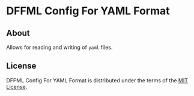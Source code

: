 # DFFML Config For YAML Format

## About

Allows for reading and writing of ``yaml`` files.

## License

DFFML Config For YAML Format is distributed under the terms of the
[MIT License](LICENSE).
